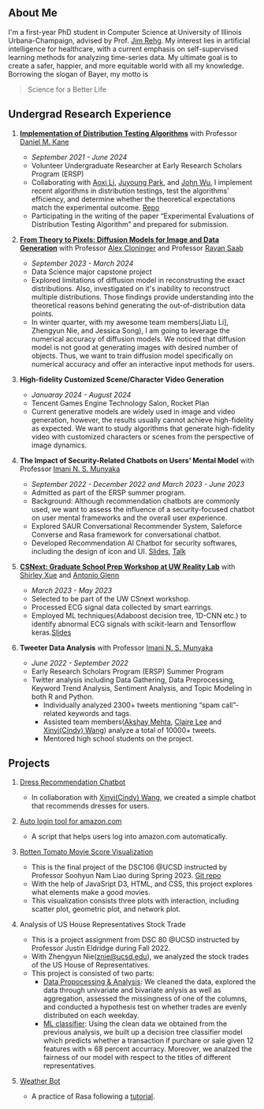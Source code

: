 ## About Me
I'm a first-year PhD student in Computer Science at University of Illinois Urbana-Champaign, advised by Prof. [Jim Rehg](https://rehg.org). My interest lies in artificial intelligence for healthcare, with a current emphasis on self-supervised learning methods for analyzing time-series data. My ultimate goal is to create a safer, happier, and more equitable world with all my knowledge. Borrowing the slogan of Bayer, my motto is
>Science for a Better Life

## Undergrad Research Experience
1. [**Implementation of Distribution Testing Algorithms**](https://github.com/wujjohn/Implementation-of-Distribution-Testing-Algorithms) with Professor [Daniel M. Kane](https://cseweb.ucsd.edu/~dakane/)
   - _September 2021 - June 2024_
   - Volunteer Undergraduate Researcher at Early Research Scholars Program (ERSP)
   - Collaborating with [Aoxi Li](https://github.com/aoxil), [Juyoung Park](https://github.com/jup023), and [John Wu](https://github.com/wujjohn), I implement recent algorithms in distribution testings, test the algorithms' efficiency, and determine whether the theoretical expectations match the experimental outcome. [Repo](https://github.com/wujjohn/Implementation-of-Distribution-Testing-Algorithms)
   - Participating in the writing of the paper “Experimental Evaluations of Distribution Testing Algorithm” and prepared for submission.

2. [**From Theory to Pixels: Diffusion Models for Image and Data Generation**](https://dsc180-b11-2.github.io/layout-grounded-optimization/) with Professor [Alex Cloninger](https://ccom.ucsd.edu/~acloninger/index.html) and Professor [Rayan Saab](https://mathweb.ucsd.edu/~rsaab/)
   - _September 2023 - March 2024_
   - Data Science major capstone project
   - Explored limitations of diffusion model in reconstrusting the exact distributions. Also, investigated on it's inability to reconstruct multiple distributions. Those findings provide understanding into the theoretical reasons behind generating the out-of-distribution data points.
   - In winter quarter, with my awesome team members(Jiatu Li], Zhengyun Nie, and Jessica Song), I am going to leverage the numerical accuracy of diffusion models. We noticed that diffusion model is not good at generating images with desired number of objects. Thus, we want to train diffusion model specifically on numerical accuracy and offer an interactive input methods for users.

3. **High-fidelity Customized Scene/Character Video Generation**
   - _Januaray 2024 - August 2024_
   - Tencent Games Engine Technology Salon, Rocket Plan
   - Current generative models are widely used in image and video generation, however, the results usually cannot achieve high-fidelity as expected. We want to study algorithms that generate high-fidelity video with customized characters or scenes from the perspective of image dynamics.
   
4. **The Impact of Security-Related Chatbots on Users’ Mental Model** with Professor [Imani N. S. Munyaka](https://www.imanimunyaka.com/)
    - _September 2022 - December 2022 and March 2023 - June 2023_
    - Admitted as part of the ERSP summer program.
    - Background: Although recommendation chatbots are commonly used, we want to assess the influence of a security-focused chatbot on user mental frameworks and the overall user experience.
    - Explored SAUR Conversational Recommender System, Saleforce Converse and Rasa framework for conversational chatbot.
    - Developed Recommendation AI Chatbot for security softwares, including the design of icon and UI. [Slides](https://drive.google.com/file/d/1tVnZK06rlR5YoPayzCYYr4HqEn6LoroF/view), [Talk](https://drive.google.com/file/d/10Hf-54o2aWcD0c1wKaCTqPY2S1R-Upg1/view?usp=drive_link)
      
5. [**CSNext: Graduate School Prep Workshop at UW Reality Lab**](https://realitylab.uw.edu/components/csnext.html) with [Shirley Xue](https://xueqiuyue.com) and [Antonio Glenn](https://antoniog.page)
    - _March 2023 - May 2023_
    - Selected to be part of the UW CSnext workshop.
    - Processed ECG signal data collected by smart earrings.
    - Employed ML techniques(Adaboost decision tree, 1D-CNN etc.) to identify abnormal ECG signals with scikit-learn and Tensorflow keras.[Slides](https://docs.google.com/presentation/d/1gANPhlKGhzyfjHVtH1_s1UDwlTLk4VhuGtrWEP0PTjY/edit?usp=sharing)
    
6. **Tweeter Data Analysis** with Professor [Imani N. S. Munyaka](https://www.imanimunyaka.com/)
   - _June 2022 - September 2022_
   - Early Research Scholars Program (ERSP) Summer Program
   - Twitter analysis including Data Gathering, Data Preprocessing, Keyword Trend Analysis, Sentiment Analysis, and Topic Modeling in both R and Python.
      - Individually analyzed 2300+ tweets mentioning “spam call”-related keywords and tags.
      - Assisted team members([Akshay Mehta](https://github.com/Akshay024), [Claire Lee](https://github.com/clairecgl) and [Xinyi(Cindy) Wang](https://github.com/xiw013)) analyze a total of 10000+ tweets.
      - Mentored high school students on the project.
        
    
## Projects
1. [Dress Recommendation Chatbot](https://github.com/wantingmao01/dress_recommendation-chatbot)
   - In collaboration with [Xinyi(Cindy) Wang](https://github.com/xiw013), we created a simple chatbot that recommends dresses for users.
     
2. [Auto login tool for amazon.com](https://github.com/wantingmao01/amazon_auto_signin)
   - A script that helps users log into amazon.com automatically.
     
3. [Rotten Tomato Movie Score Visualization](https://wantingmao01.github.io/Rotten_Tomato_Score_Visualization/)
   - This is the final project of the DSC106 @UCSD instructed by Professor Soohyun Nam Liao during Spring 2023. [Git repo](https://github.com/wantingmao01/Rotten_Tomato_Score_Visualization)
   - With the help of JavaSript D3, HTML, and CSS, this project explores what elements make a good movies.
   - This visualization consists three plots with interaction, including scatter plot, geometric plot, and network plot.
     
4. Analysis of US House Representatives Stock Trade
   - This is a project assignment from DSC 80 @UCSD instructed by Professor Justin Eldridge during Fall 2022.
   - With Zhengyun Nie(znie@ucsd.edu), we analyzed the stock trades of the US House of Representatives.
   - This project is consisted of two parts:
        - [Data Propocessing & Analysis](https://drive.google.com/file/d/14XIbCWtjVlDM1YcvXpve81b4yOQQz_nF/view?usp=sharing): We cleaned the data, explored the data through univariate and bivariate anlysis as well as aggregation, assessed the missingness of one of the columns, and conducted a hypothesis test on whether trades are evenly distributed on each weekday.
        - [ML classifier](https://drive.google.com/file/d/1u91zqX1ucOdzAyfDEK5yosQAGJ3ZTZb_/view?usp=sharing): Using the clean data we obtained from the previous analysis, we built up a decision tree classifier model which predicts whether a transaction if purchare or sale given 12 features with ≈ 68 percent accurracy. Moreover, we analzed the fairness of our model with respect to the titles of different representatives.
          
5. [Weather Bot](https://github.com/wantingmao01/Weather_bot)
   - A practice of Rasa following a [tutorial](https://www.geeksforgeeks.org/chatbots-using-python-and-rasa/).
